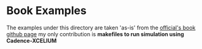 # Book Examples

The examples under this directory are taken 'as-is' from the [official's book github page](https://github.com/hmomkar/UVM_primer)
my only contribution is **makefiles to run simulation using Cadence-XCELIUM** 

